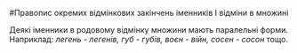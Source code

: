 #Правопис окремих вiдмiнкових закiнчень iменникiв I вiдмiни в множинi


Деякi iменники в родовому вiдмiнку множини мають паралельнi форми.<br>
<span class="p1">Наприклад:</span> <i>легень - легенiв, губ - губiв, воєн - вiйн, сосен - сосон</i> тощо.
